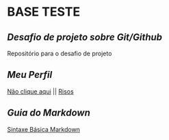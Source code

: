 # BASE TESTE #

## *Desafio de projeto sobre Git/Github*
Repositório para o desafio de projeto

## *Meu Perfil*
[Não clique aqui](https://i.postimg.cc/g0RZtR14/mamaco.jpg) || [Risos](https://github.com/LHTCardoso)

## *Guia do Markdown*
[Sintaxe Básica Markdown](https://www.markdownguide.org/basic-syntax/)

